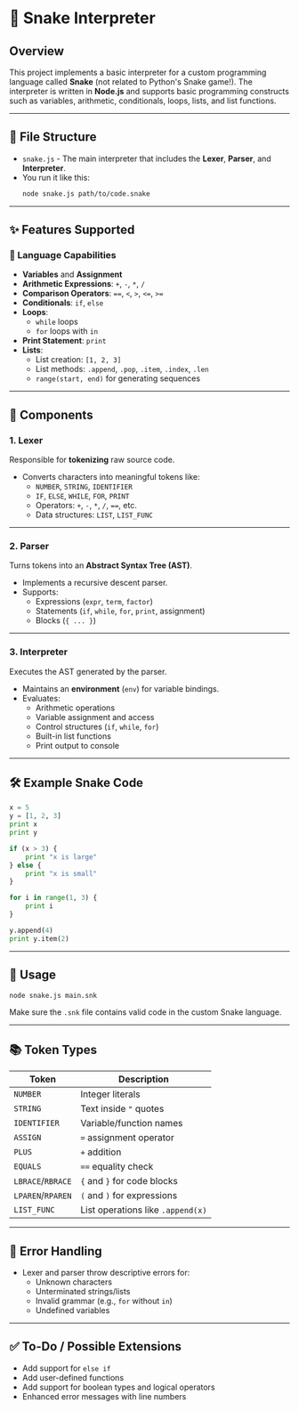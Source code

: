 # 🐍 Snake Interpreter

## Overview

This project implements a basic interpreter for a custom programming language called **Snake** (not related to Python's Snake game!). The interpreter is written in **Node.js** and supports basic programming constructs such as variables, arithmetic, conditionals, loops, lists, and list functions.

---

## 📁 File Structure

- `snake.js` - The main interpreter that includes the **Lexer**, **Parser**, and **Interpreter**.
- You run it like this:  
  ```bash
  node snake.js path/to/code.snake
  ```

---

## ✨ Features Supported

### 🧠 Language Capabilities

- **Variables** and **Assignment**
- **Arithmetic Expressions**: `+`, `-`, `*`, `/`
- **Comparison Operators**: `==`, `<`, `>`, `<=`, `>=`
- **Conditionals**: `if`, `else`
- **Loops**:
  - `while` loops
  - `for` loops with `in`
- **Print Statement**: `print`
- **Lists**:
  - List creation: `[1, 2, 3]`
  - List methods: `.append`, `.pop`, `.item`, `.index`, `.len`
  - `range(start, end)` for generating sequences

---

## 🧩 Components

### 1. **Lexer**
Responsible for **tokenizing** raw source code.

- Converts characters into meaningful tokens like:
  - `NUMBER`, `STRING`, `IDENTIFIER`
  - `IF`, `ELSE`, `WHILE`, `FOR`, `PRINT`
  - Operators: `+`, `-`, `*`, `/`, `==`, etc.
  - Data structures: `LIST`, `LIST_FUNC`

---

### 2. **Parser**
Turns tokens into an **Abstract Syntax Tree (AST)**.

- Implements a recursive descent parser.
- Supports:
  - Expressions (`expr`, `term`, `factor`)
  - Statements (`if`, `while`, `for`, `print`, assignment)
  - Blocks (`{ ... }`)

---

### 3. **Interpreter**
Executes the AST generated by the parser.

- Maintains an **environment** (`env`) for variable bindings.
- Evaluates:
  - Arithmetic operations
  - Variable assignment and access
  - Control structures (`if`, `while`, `for`)
  - Built-in list functions
  - Print output to console

---

## 🛠️ Example Snake Code

```python
x = 5
y = [1, 2, 3]
print x
print y

if (x > 3) {
    print "x is large"
} else {
    print "x is small"
}

for i in range(1, 3) {
    print i
}

y.append(4)
print y.item(2)
```

---

## 🏃 Usage

```bash
node snake.js main.snk
```

Make sure the `.snk` file contains valid code in the custom Snake language.

---

## 📚 Token Types

| Token         | Description                          |
|---------------|--------------------------------------|
| `NUMBER`      | Integer literals                     |
| `STRING`      | Text inside `"` quotes               |
| `IDENTIFIER`  | Variable/function names              |
| `ASSIGN`      | `=` assignment operator              |
| `PLUS`        | `+` addition                         |
| `EQUALS`      | `==` equality check                  |
| `LBRACE`/`RBRACE` | `{` and `}` for code blocks     |
| `LPAREN`/`RPAREN` | `(` and `)` for expressions     |
| `LIST_FUNC`   | List operations like `.append(x)`    |

---

## 🐛 Error Handling

- Lexer and parser throw descriptive errors for:
  - Unknown characters
  - Unterminated strings/lists
  - Invalid grammar (e.g., `for` without `in`)
  - Undefined variables

---

## ✅ To-Do / Possible Extensions

- Add support for `else if`
- Add user-defined functions
- Add support for boolean types and logical operators
- Enhanced error messages with line numbers
